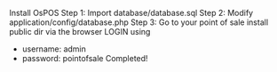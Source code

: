 Install OsPOS
Step 1:
Import database/database.sql
Step 2:
Modify application/config/database.php
Step 3:
Go to your point of sale install public dir via the browser
LOGIN using
  * username: admin 
  * password: pointofsale
Completed!
